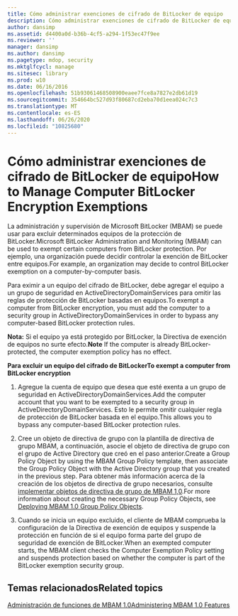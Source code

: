 ```yaml
---
title: Cómo administrar exenciones de cifrado de BitLocker de equipo
description: Cómo administrar exenciones de cifrado de BitLocker de equipo
author: dansimp
ms.assetid: d4400a0d-b36b-4cf5-a294-1f53ec47f9ee
ms.reviewer: ''
manager: dansimp
ms.author: dansimp
ms.pagetype: mdop, security
ms.mktglfcycl: manage
ms.sitesec: library
ms.prod: w10
ms.date: 06/16/2016
ms.openlocfilehash: 51b93061468508900eaee7fce8a7827e2db61d19
ms.sourcegitcommit: 354664bc527d93f80687cd2eba70d1eea024c7c3
ms.translationtype: MT
ms.contentlocale: es-ES
ms.lasthandoff: 06/26/2020
ms.locfileid: "10825680"
---
```

# <span data-ttu-id="3a3e1-103">Cómo administrar exenciones de cifrado de BitLocker de equipo</span><span class="sxs-lookup"><span data-stu-id="3a3e1-103">How to Manage Computer BitLocker Encryption Exemptions</span></span>


<span data-ttu-id="3a3e1-104">La administración y supervisión de Microsoft BitLocker (MBAM) se puede usar para excluir determinados equipos de la protección de BitLocker.</span><span class="sxs-lookup"><span data-stu-id="3a3e1-104">Microsoft BitLocker Administration and Monitoring (MBAM) can be used to exempt certain computers from BitLocker protection.</span></span> <span data-ttu-id="3a3e1-105">Por ejemplo, una organización puede decidir controlar la exención de BitLocker entre equipos.</span><span class="sxs-lookup"><span data-stu-id="3a3e1-105">For example, an organization may decide to control BitLocker exemption on a computer-by-computer basis.</span></span>

<span data-ttu-id="3a3e1-106">Para eximir a un equipo del cifrado de BitLocker, debe agregar el equipo a un grupo de seguridad en ActiveDirectoryDomainServices para omitir las reglas de protección de BitLocker basadas en equipos.</span><span class="sxs-lookup"><span data-stu-id="3a3e1-106">To exempt a computer from BitLocker encryption, you must add the computer to a security group in ActiveDirectoryDomainServices in order to bypass any computer-based BitLocker protection rules.</span></span>

<span data-ttu-id="3a3e1-107">**Nota:**  Si el equipo ya está protegido por BitLocker, la Directiva de exención de equipos no surte efecto.</span><span class="sxs-lookup"><span data-stu-id="3a3e1-107">**Note** If the computer is already BitLocker-protected, the computer exemption policy has no effect.</span></span>

 

**<span data-ttu-id="3a3e1-108">Para excluir un equipo del cifrado de BitLocker</span><span class="sxs-lookup"><span data-stu-id="3a3e1-108">To exempt a computer from BitLocker encryption</span></span>**

1.  <span data-ttu-id="3a3e1-109">Agregue la cuenta de equipo que desea que esté exenta a un grupo de seguridad en ActiveDirectoryDomainServices.</span><span class="sxs-lookup"><span data-stu-id="3a3e1-109">Add the computer account that you want to be exempted to a security group in ActiveDirectoryDomainServices.</span></span> <span data-ttu-id="3a3e1-110">Esto le permite omitir cualquier regla de protección de BitLocker basada en el equipo.</span><span class="sxs-lookup"><span data-stu-id="3a3e1-110">This allows you to bypass any computer-based BitLocker protection rules.</span></span>

2.  <span data-ttu-id="3a3e1-111">Cree un objeto de directiva de grupo con la plantilla de directiva de grupo MBAM, a continuación, asocie el objeto de directiva de grupo con el grupo de Active Directory que creó en el paso anterior.</span><span class="sxs-lookup"><span data-stu-id="3a3e1-111">Create a Group Policy Object by using the MBAM Group Policy template, then associate the Group Policy Object with the Active Directory group that you created in the previous step.</span></span> <span data-ttu-id="3a3e1-112">Para obtener más información acerca de la creación de los objetos de directiva de grupo necesarios, consulte [implementar objetos de directiva de grupo de MBAM 1,0](deploying-mbam-10-group-policy-objects.md).</span><span class="sxs-lookup"><span data-stu-id="3a3e1-112">For more information about creating the necessary Group Policy Objects, see [Deploying MBAM 1.0 Group Policy Objects](deploying-mbam-10-group-policy-objects.md).</span></span>

3.  <span data-ttu-id="3a3e1-113">Cuando se inicia un equipo excluido, el cliente de MBAM comprueba la configuración de la Directiva de exención de equipos y suspende la protección en función de si el equipo forma parte del grupo de seguridad de exención de BitLocker.</span><span class="sxs-lookup"><span data-stu-id="3a3e1-113">When an exempted computer starts, the MBAM client checks the Computer Exemption Policy setting and suspends protection based on whether the computer is part of the BitLocker exemption security group.</span></span>

## <span data-ttu-id="3a3e1-114">Temas relacionados</span><span class="sxs-lookup"><span data-stu-id="3a3e1-114">Related topics</span></span>


[<span data-ttu-id="3a3e1-115">Administración de funciones de MBAM 1.0</span><span class="sxs-lookup"><span data-stu-id="3a3e1-115">Administering MBAM 1.0 Features</span></span>](administering-mbam-10-features.md)

 

 





